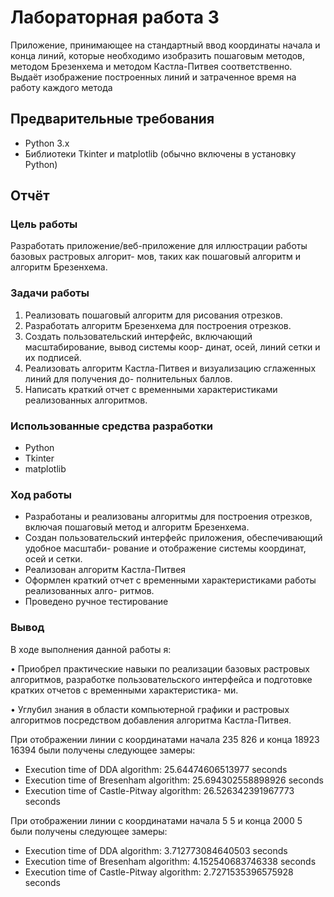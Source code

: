 # Лабораторная работа 3

Приложение, принимающее на стандартный ввод координаты начала и конца линий, которые необходимо изобразить пошаговым методов, методом
Брезенхема и методом Кастла-Питвея соответственно. Выдаёт изображение построенных линий и затраченное время на работу каждого метода

## Предварительные требования
- Python 3.x
- Библиотеки Tkinter и matplotlib (обычно включены в установку Python)

## Отчёт

### Цель работы
Разработать приложение/веб-приложение для иллюстрации работы базовых растровых алгорит-
мов, таких как пошаговый алгоритм и алгоритм Брезенхема.

### Задачи работы
1. Реализовать пошаговый алгоритм для рисования отрезков.
2. Разработать алгоритм Брезенхема для построения отрезков.
3. Создать пользовательский интерфейс, включающий масштабирование, вывод системы коор-
динат, осей, линий сетки и их подписей.
4. Реализовать алгоритм Кастла-Питвея и визуализацию сглаженных линий для получения до-
полнительных баллов.
5. Написать краткий отчет с временными характеристиками реализованных алгоритмов.

### Использованные средства разработки
- Python
- Tkinter
- matplotlib

### Ход работы
- Разработаны и реализованы алгоритмы для построения отрезков, включая пошаговый
метод и алгоритм Брезенхема.
- Создан пользовательский интерфейс приложения, обеспечивающий удобное масштаби-
рование и отображение системы координат, осей и сетки.
- Реализован алгоритм Кастла-Питвея
- Оформлен краткий отчет с временными характеристиками работы реализованных алго-
ритмов.
- Проведено ручное тестирование

### Вывод

В ходе выполнения данной работы я:

• Приобрел практические навыки по реализации базовых растровых алгоритмов, разработке
пользовательского интерфейса и подготовке кратких отчетов с временными характеристика-
ми.

• Углубил знания в области компьютерной графики и растровых алгоритмов посредством
добавления алгоритма Кастла-Питвея.

При отображении линии с координатами начала 235 826 и конца 18923 16394
были получены следующее замеры:

- Execution time of DDA algorithm: 25.64474606513977 seconds
- Execution time of Bresenham algorithm: 25.694302558898926 seconds
- Execution time of Castle-Pitway algorithm: 26.526342391967773 seconds

При отображении линии с координатами начала 5 5 и конца 2000 5
были получены следующее замеры:

- Execution time of DDA algorithm: 3.712773084640503 seconds
- Execution time of Bresenham algorithm: 4.152540683746338 seconds
- Execution time of Castle-Pitway algorithm: 2.7271535396575928 seconds
